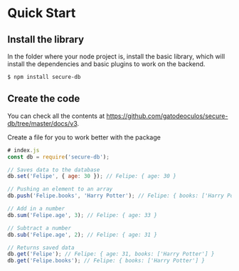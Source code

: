 # Quick Start

## Install the library
In the folder where your node project is, install the basic library, which will install the dependencies and basic plugins to work on the backend.

```
$ npm install secure-db
```

## Create the code 
You can check all the contents at https://github.com/gatodeoculos/secure-db/tree/master/docs/v3.

Create a file for you to work better with the package
```js
# index.js
const db = require('secure-db');

// Saves data to the database
db.set('Felipe', { age: 30 }); // Felipe: { age: 30 }

// Pushing an element to an array
db.push('Felipe.books', 'Harry Potter'); // Felipe: { books: ['Harry Potter'] }

// Add in a number
db.sum('Felipe.age', 3); // Felipe: { age: 33 }

// Subtract a number
db.sub('Felipe.age', 2); // Felipe: { age: 31 }

// Returns saved data
db.get('Felipe'); // Felipe: { age: 31, books: ['Harry Potter'] }
db.get('Felipe.books'); // Felipe: { books: ['Harry Potter'] }
```
